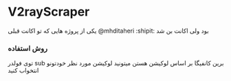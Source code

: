 # V2rayScraper

یکی از پروژه هایی که تو اکانت قبلی 
@mhditaheri :shipit:
بود ولی اکانت بن شد

### روش استفاده
توی فولدر sub برین کانفیگا بر اساس لوکیشن هستن میتونید لوکیشن مورد نظر خودتونو انتخواب کنید
